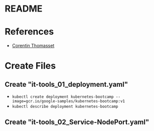 # README

# References
- [Corentin Thomasset](https://corentin.tech/)

# Create Files
## Create "it-tools_01_deployment.yaml"
- ```kubectl create deployment kubernetes-bootcamp --image=gcr.io/google-samples/kubernetes-bootcamp:v1```
- ```kubectl describe deployment kubernetes-bootcamp```

## Create "it-tools_02_Service-NodePort.yaml"
